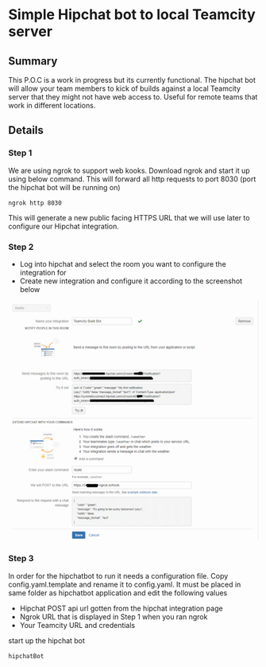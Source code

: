 # Simple Hipchat bot to local Teamcity server

## Summary
This P.O.C is a work in progress but its currently functional. The hipchat bot will allow your team members to kick of builds against a local Teamcity server that they might not have web access to. Useful for remote teams that work in different locations.

## Details

### Step 1

We are using ngrok to support web kooks. Download ngrok and start it up using below command. This will forward all http requests to port 8030 (port the hipchat bot will be running on)

    ngrok http 8030

This will generate a new public facing HTTPS URL that we will use later to configure our Hipchat integration.

### Step 2

- Log into hipchat and select the room you want to configure the integration for
- Create new integration and configure it according to the screenshot below

![](hipchatIntegration.png)

### Step 3

In order for the hipchatbot to run it needs a configuration file. Copy config.yaml.template and rename it to config.yaml. It must be placed in same folder as hipchatbot application and edit the following values

- Hipchat POST api url gotten from the hipchat integration page
- Ngrok URL that is displayed in Step 1 when you ran ngrok
- Your Teamcity URL and credentials

start up the hipchat bot


    hipchatBot




